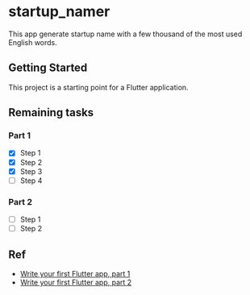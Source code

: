 # startup_namer

This app generate startup name with a few thousand of the most used English words.

## Getting Started

This project is a starting point for a Flutter application.

## Remaining tasks
### Part 1
- [x] Step 1
- [x] Step 2
- [x] Step 3
- [ ] Step 4

### Part 2
- [ ] Step 1
- [ ] Step 2

## Ref
- [Write your first Flutter app, part 1](https://flutter.dev/docs/get-started/codelab)
- [Write your first Flutter app, part 2](https://codelabs.developers.google.com/codelabs/first-flutter-app-pt2#0)
